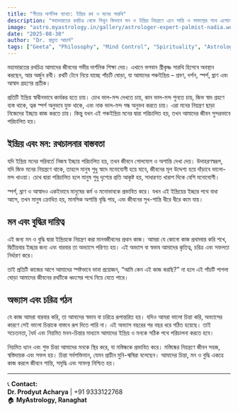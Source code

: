 ```yaml
---
title: "গীতার দার্শনিক ব্যাখ্যা: ইন্দ্রিয় রথ ও মনের সারথি"
description: "মহাভারতের রথচিত্র থেকে শিখুন কিভাবে মন ও ইন্দ্রিয় নিয়ন্ত্রণে এনে শান্তি ও সাফল্যের পথে এগোনো যায়।"
image: "astro.myastrology.in/gallery/astrologer-expert-palmist-nadia.webp"
date: "2025-08-30"
author: "Dr. প্রদ্যুত আচার্য"
tags: ["Geeta", "Philosophy", "Mind Control", "Spirituality", "Astrology"]
---
```


মহাভারতের রথচিত্র আমাদের জীবনের গভীর দার্শনিক শিক্ষা দেয়। এখানে ভগবান শ্রীকৃষ্ণ সারথি হিসেবে অবস্থান করছেন, আর অর্জুন রথী। রথটি টেনে নিয়ে যাচ্ছে পাঁচটি ঘোড়া, যা আমাদের পঞ্চইন্দ্রিয় – শ্রবণ, দর্শন, স্পর্শ, ঘ্রাণ এবং আস্বাদ গ্রহণের প্রতীক।  

প্রতিটি ইন্দ্রিয় স্বাধীনভাবে কার্যকর হতে চায়। চোখ ভাল-মন্দ দেখতে চায়, কান ভাল-মন্দ শুনতে চায়, জিভ স্বাদ গ্রহণে ব্যস্ত থাকে, ত্বক স্পর্শ অনুভবে যুক্ত থাকে, এবং নাক ভাল-মন্দ গন্ধ অনুভব করতে চায়। এরা মনের নিয়ন্ত্রণ ছাড়া নিজেদের ইচ্ছায় কাজ করতে চায়। কিন্তু যখন এই পঞ্চইন্দ্রিয় মনের দ্বারা পরিচালিত হয়, তখন আমাদের জীবন সুন্দরভাবে পরিচালিত হয়।  

## ইন্দ্রিয় এবং মন: রথচালনার বাস্তবতা  

যদি ইন্দ্রিয় মনের পরিবর্তে নিজস্ব ইচ্ছায় পরিচালিত হয়, তখন জীবনে গোলযোগ ও অশান্তি দেখা দেয়। উদাহরণস্বরূপ, যদি জিভ মনের নিয়ন্ত্রণে থাকে, তাহলে মানুষ শুধু স্বাদে মনোযোগী হয়ে যাবে, জীবনের মূল উদ্দেশ্য হয়ে দাঁড়াবে ভালো-মন্দ খাওয়া। চোখ দ্বারা পরিচালিত হলে মানুষ শুধু দৃশ্যের প্রতি আকৃষ্ট হয়, সাধারণত খারাপ দিকে বেশি মনোযোগী।  

স্পর্শ, ঘ্রাণ ও আস্বাদও একইভাবে মানুষের কর্ম ও মনোভাবকে প্রভাবিত করে। যখন এই ইন্দ্রিয়ের ইচ্ছার পথে বাধা আসে, তখন মানুষ ক্রোধিত হয়, মানসিক অশান্তি বৃদ্ধি পায়, এবং জীবনের সুখ-শান্তি ধীরে ধীরে কমে যায়।  

## মন এবং বুদ্ধির দায়িত্ব  

এই জন্য মন ও বুদ্ধি দ্বারা ইন্দ্রিয়কে নিয়ন্ত্রণ করা মানবজীবনের প্রধান কাজ। আমরা যে কোনো কাজ প্রথমবার করি শখে, দ্বিতীয়বার ইচ্ছার জন্য এবং বারবার তা অভ্যাসে পরিণত হয়। এই অভ্যাস বা স্বভাব আমাদের কৃতিত্ব, চরিত্র এবং সফলতা নির্ধারণ করে।  

তাই প্রতিটি কাজের আগে আমাদের স্পষ্টভাবে ভাবা প্রয়োজন, “আমি কেন এই কাজ করছি?” না হলে এই পাঁচটি পাগলা ঘোড়া আমাদের জীবনের রথটিকে ধ্বংসের পথে নিয়ে যেতে পারে।  

## অভ্যাস এবং চরিত্র গঠন  

যে কাজ আমরা বারবার করি, তা আমাদের স্বভাব বা চরিত্রে রূপান্তরিত হয়। যদিও আমরা ভালো চিন্তা করি, অভ্যাসের কারণে সেই ভালো চিন্তাকে বাস্তবে রূপ দিতে পারি না। এই অভ্যাস বছরের পর বছর ধরে গঠিত হয়েছে। তাই সচেতনতা, ধৈর্য এবং নিয়মিত মনন-চিন্তার মাধ্যমে আমাদের ইন্দ্রিয় ও মনকে সঠিক পথে পরিচালনা করতে হবে।  

নিয়মিত ধ্যান এবং শুভ চিন্তা আমাদের মনকে স্থির করে, যা মস্তিষ্ককে প্রভাবিত করে। মস্তিষ্কের নিয়ন্ত্রণে জীবন সহজ, স্বস্তিদায়ক এবং সফল হয়। চিন্তা সর্বশক্তিমান, যেমন প্রাচীন মুনি-ঋষিরা বলেছেন। আমাদের চিন্তা, মন ও বুদ্ধি একত্রে কাজ করলে জীবনে শান্তি, সমৃদ্ধি এবং সাফল্য নিশ্চিত হয়।  

---

📞 **Contact:**  
**Dr. Prodyut Acharya** | +91 9333122768  
🏠 **MyAstrology, Ranaghat**
